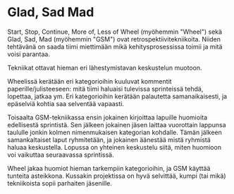 # Glad, Sad Mad

Start, Stop, Continue, More of, Less of Wheel (myöhemmin "Wheel") sekä Glad, Sad, Mad (myöhemmin "GSM") ovat retrospektiivitekniikoita. Niiden tehtävänä on saada tiimi miettimään mikä kehitysprosessissa toimii ja mitä voisi parantaa.

Tekniikat ottavat hieman eri lähestymistavan keskustelun muotoon. 

Wheelissä kerätään eri kategorioihin kuuluvat kommentit paperille/julisteeseen: mitä tiimi haluaisi tulevissa sprinteissä tehdä, lopettaa, jatkaa ym. Eri kategorioihin kerätään palautetta samanaikaisesti, ja epäselviä kohtia saa selventää vapaasti.

Toisaalta GSM-tekniikassa ensin jokainen kirjoittaa lapuille huomioita edellisestä sprintistä. Sen jälkeen jokainen jäsen laittaa vuorottain lappunsa taululle jonkin kolmen nimenmukaisen kategorian kohdalle. Tämän jälkeen samankaltaiset laput ryhmitetään, ja jokainen äänestää mistä ryhmistä haluaa keskustella. Lopussa on yhteinen keskustelu siitä, miten huomioon voi vaikuttaa seuraavassa sprintissä.

Wheel jakaa huomiot hieman tarkempiin kategorioihin, ja GSM käyttää tunteita asteikkona. Kussakin projektissa on hyvä selvittää, kumpi (tai mikä) tekniikoista sopii parhaiten jäsenille.